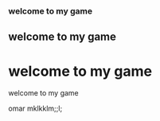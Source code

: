 ### welcome to my game

## welcome to my game

# welcome to my game

welcome to my game

omar 
mklkklm;;l;